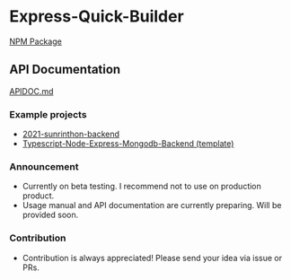 # Express-Quick-Builder

[NPM Package](https://npmjs.com/package/express-quick-builder)

## API Documentation

[APIDOC.md](https://github.com/HADMARINE/express-quick-builder/blob/master/docs/APIDOC.md)

### Example projects

- [2021-sunrinthon-backend](https://github.com/sunrinhackathon/2021-sunrinthon-backend)
- [Typescript-Node-Express-Mongodb-Backend (template)](https://github.com/HADMARINE/Typescript-Node-Express-Mongodb-backend)

### Announcement

- Currently on beta testing. I recommend not to use on production product.
- Usage manual and API documentation are currently preparing. Will be provided soon.

### Contribution

- Contribution is always appreciated! Please send your idea via issue or PRs.
